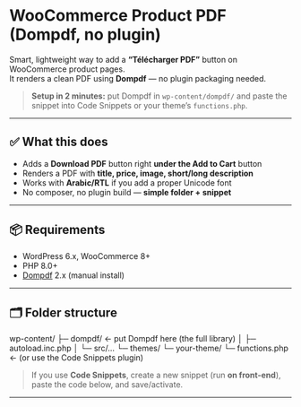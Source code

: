 # WooCommerce Product PDF (Dompdf, no plugin)

Smart, lightweight way to add a **“Télécharger PDF”** button on WooCommerce product pages.  
It renders a clean PDF using **Dompdf** — no plugin packaging needed.

> **Setup in 2 minutes:** put Dompdf in `wp-content/dompdf/` and paste the snippet into Code Snippets or your theme’s `functions.php`.

---

## ✅ What this does

- Adds a **Download PDF** button right **under the Add to Cart** button
- Renders a PDF with **title, price, image, short/long description**
- Works with **Arabic/RTL** if you add a proper Unicode font
- No composer, no plugin build — **simple folder + snippet**

---

## 📦 Requirements

- WordPress 6.x, WooCommerce 8+
- PHP 8.0+
- [Dompdf](https://github.com/dompdf/dompdf) 2.x (manual install)

---
## 🗂️ Folder structure
wp-content/
├─ dompdf/ ← put Dompdf here (the full library)
│ ├─ autoload.inc.php
│ └─ src/...
└─ themes/
└─ your-theme/
└─ functions.php ← (or use the Code Snippets plugin)

> If you use **Code Snippets**, create a new snippet (run **on front-end**), paste the code below, and save/activate.

---
